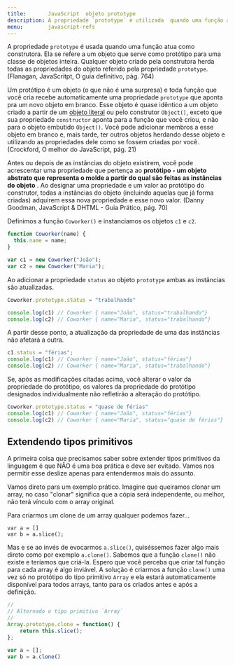 ```yaml
---
title:       JavaScript  objeto prototype
description: A propriedade `prototype` é utilizada  quando uma função atua como construtora.
menu:        javascript-refs
---
```


A propriedade `prototype` é usada quando uma função atua como construtora. Ela se refere a um objeto que serve
como protótipo para uma classe de objetos inteira. Qualquer objeto criado pela construtora herda todas as 
propriedades do objeto referido pela propriedade `prototype`. (Flanagan, JavaScritpt, O guia definitivo, pág. 764)

Um protótipo é um objeto (o que não é uma surpresa) e toda função que você cria recebe automaticamente uma propriedade
`prototype` que aponta pra um novo objeto em branco. Esse objeto é quase idêntico a um objeto criado a partir de um
[objeto literal](/javascript/refs/objeto-literal/) ou pelo construtor `Object()`, exceto que sua propriedade `constructor`
aponta para a função que você criou, e não para o objeto embutido `Object()`. Você pode adicionar membros a esse objeto
em branco e, mais tarde, ter outros objetos herdando desse objeto e utilizando as propriedades dele como se fossem
criadas por você. (Crockford, O melhor do JavaScript, pág. 21)

Antes ou depois de as instâncias do objeto existirem, você pode acrescentar uma propriedade que pertença ao __protótipo -
um objeto abstrato que representa o molde a partir do qual são feitas as instâncias do objeto__ . Ao designar uma
propriedade e um valor ao protótipo do construtor, todas a instâncias do objeto (incluindo aquelas que já forma criadas)
adquirem essa nova propriedade e esse novo valor. (Danny Goodman, JavaScript & DHTML - Guia Prático, pág. 70)

Definimos a função `Coworker()` e instanciamos os objetos `c1` e `c2`.

```javascript
function Coworker(name) {
  this.name = name;
}

var c1 = new Coworker("João");
var c2 = new Coworker("Maria");
```

Ao adicionar a propriedade `status` ao objeto `prototype` ambas as instâncias são atualizadas.

```javascript
Coworker.prototype.status = "trabalhando"

console.log(c1) // Coworker { name="João", status="trabalhando"}
console.log(c2) // Coworker { name="Maria", status="trabalhando"}
```

A partir desse ponto, a atualização da propriedade de uma das instâncias não afetará a outra. 

```javascript
c1.status = "férias";
console.log(c1) // Coworker { name="João", status="férias"}
console.log(c2) // Coworker { name="Maria", status="trabalhando"}
```

Se, após as modificações citadas acima, você alterar o valor da propriedade do protótipo, os valores da propriedade do
protótipo designados individualmente não refletirão a alteração do protótipo.

```javascript
Coworker.prototype.status = "quase de férias"
console.log(c1) // Coworker { name="João", status="férias"}
console.log(c2) // Coworker { name="Maria", status="quase de férias"}
```



Extendendo tipos primitivos
---

A primeira coisa que precisamos saber sobre extender tipos primitivos da linguagem é que NÂO é uma boa prática e deve
ser evitado. Vamos nos permitir esse deslize apenas para entendermos mais do assunto.

Vamos direto para um exemplo prático. Imagine que queiramos clonar um array, no caso "clonar"  significa que a cópia
será independente, ou melhor, não terá vínculo com o array original.

Para criarmos um clone de um array qualquer podemos fazer...

    var a = []
    var b = a.slice();

Mas e se ao invés de evocarmos `a.slice()`, quiséssemos fazer algo mais direto como por exemplo `a.clone()`. Sabemos
que a função `clone()` não existe e teríamos que criá-la. Espero que você perceba que criar tal função para cada
array é algo inviável. A solução é criarmos a função `clone()` uma vez só no protótipo do tipo primitivo `Array` e ela
estará automaticamente disponível para todos arrays, tanto para os criados antes e após a definição.

```javascript
//
// Alternado o tipo primitivo `Array`
//
Array.prototype.clone = function() {
    return this.slice();
};

var a = [];
var b = a.clone()
```